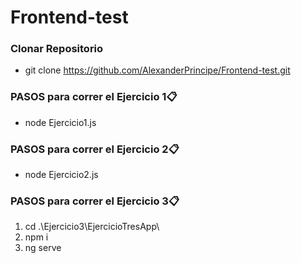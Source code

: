 # Frontend-test

### Clonar Repositorio

 - git clone https://github.com/AlexanderPrincipe/Frontend-test.git

### PASOS para correr el Ejercicio 1📋

- node Ejercicio1.js

### PASOS para correr el Ejercicio 2📋

- node Ejercicio2.js

### PASOS para correr el Ejercicio 3📋

1. cd .\Ejercicio3\EjercicioTresApp\
2. npm i
3. ng serve
